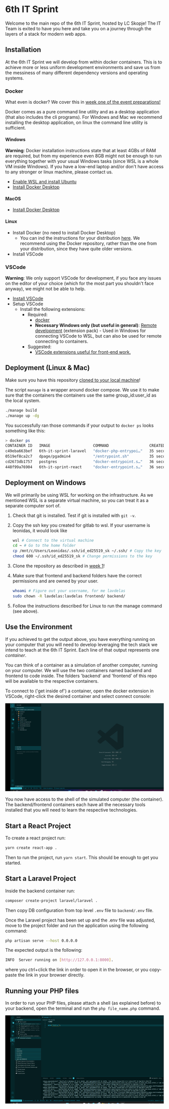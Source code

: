 # 6th IT Sprint

Welcome to the main repo of the 6th IT Sprint, hosted by LC Skopje! The IT Team is exited to have you here and take you on a journey through the layers of a stack for modern web apps.

## Installation

At the 6th IT Sprint we will develop from within docker containers. This is to achieve more or less uniform development environments and save us from the messiness of many different dependency versions and operating systems.

### Docker

What even is docker? We cover this in [week one of the event preparations!](week1/knowledge.md)

Docker comes as a pure command line utility and as a desktop application (that also includes the cli programs). For Windows and Mac
we recommend installing the desktop application, on linux the command line utility is sufficient.

#### Windows

**Warning**: Docker installation instructions state that at least 4GBs of RAM are required, but from
my experience even 8GB might not be enough to run everything together with your usual Windows tasks
(since WSL is a whole VM inside Windows).
If you have a low-end laptop and/or don't have access to any stronger or linux machine, please contact us.

- [Enable WSL and install Ubuntu](https://learn.microsoft.com/en-us/windows/wsl/install)
- [Install Docker Desktop](https://docs.docker.com/desktop/install/windows-install/)

#### MacOS

- [Install Docker Desktop](https://docs.docker.com/desktop/install/mac-install/)

#### Linux

- Install Docker (no need to install Docker Desktop)
  - You can ind the instructions for your distribution [here](https://docs.docker.com/engine/install/). We recommend
    using the Docker repository, rather than the one from your distribution, since they have quite older versions.
- Install VSCode

### VSCode

**Warning**: We only support VSCode for development, if you face any issues on the editor of your choice
(which for the most part you shouldn't face anyway), we might not be able to help.

- [Install VSCode](https://code.visualstudio.com/)
- Setup VSCode
  - Install the following extensions:
    - Required:
      - [docker](https://marketplace.visualstudio.com/items?itemName=ms-azuretools.vscode-docker)
      - **Necessary Windows only (but useful in general)**: [Remote development](https://marketplace.visualstudio.com/items?itemName=ms-vscode-remote.vscode-remote-extensionpack) (extension pack) - Used in Windows for connecting VSCode to WSL, but
      can also be used for remote connecting to containers.
    - Suggested:
      - [VSCode extensions useful for front-end work.](https://gitlab.com/eestec/eestec-net/eestec.net-frontend/-/wikis/Editors)

## Deployment (Linux & Mac)

Make sure you have this repository [cloned to your local machine](pre-event-preparations/week1/knowledge.md)!


The script `manage` is a wrapper around docker compose. We use it to make sure that the containers the containers use the same group_id:user_id as the local system.

```bash
./manage build
./manage up -dg
```

You successfully ran those commands if your output to `docker ps` looks something like this:

```bash
> docker ps
CONTAINER ID   IMAGE                   COMMAND                  CREATED          STATUS         PORTS                                                 NAMES
c49eba663bef   6th-it-sprint-laravel   "docker-php-entrypoi…"   35 seconds ago   Up 3 seconds   0.0.0.0:8000->8000/tcp, :::8000->8000/tcp, 9000/tcp   backend
0519ef8ca2c7   dpage/pgadmin4          "/entrypoint.sh"         35 seconds ago   Up 3 seconds   443/tcp, 0.0.0.0:5050->80/tcp, :::5050->80/tcp        pgadmin
cd2673db1757   postgres                "docker-entrypoint.s…"   36 seconds ago   Up 4 seconds   0.0.0.0:5432->5432/tcp, :::5432->5432/tcp             postgres
448f99a76904   6th-it-sprint-react     "docker-entrypoint.s…"   36 seconds ago   Up 4 seconds   0.0.0.0:3000->3000/tcp, :::3000->3000/tcp             frontend
```

## Deployment on Windows

We will primarily be using WSL for working on the infrastructure. As we mentioned WSL is a separate virtual machine, so you can treat it as
a separate computer sort of.

1. Check that git is installed. Test if git is installed with `git -v`.
2. Copy the ssh key you created for gitlab to wsl. If your username is leonidas, it would look like

     ```bash
     wsl # Connect to the virtual machine
     cd ~ # Go to the home folder
     cp /mnt/c/Users/Leonidas/.ssh/id_ed25519_sk ~/.ssh/ # Copy the key
     chmod 600 ~/.ssh/id_ed25519_sk # Change permissions to the key
     ```

3. Clone the repository as described in [week 1](pre-event-preparations/week1/knowledge.md)!
4. Make sure that frontend and backend folders have the correct permissions and are owned by your user.

    ```bash
    whoami # Figure out your username, for me lavdelas
    sudo chown -R lavdelas:lavdelas frontend/ backend/
    ```

5. Follow the instructions described for Linux to run the manage command (see above).

## Use the Environment

If you achieved to get the output above, you have everything running on your computer that you will need to develop leveraging the tech stack we intend to teach at the 6th IT Sprint. Each line of that output represents one _container_.

You can think of a container as a simulation of another computer, running on your computer. We will use the two containers named backend and frontend to code inside. The folders 'backend' and 'frontend' of this repo will be available to the respective containers.

To connect to ('get inside of') a container, open the docker extension in VSCode, right-click the desired container and select connect console:

![screen recording](docs/DockerAttachToShell.gif)

You now have access to the shell of the simulated computer (the container). The backend/frontend containers each have all the necessary tools installed that you will need to learn the respective technologies.

## Start a React Project

To create a react project run:

```bash
yarn create react-app .
```

Then to run the project, run `yarn start`. This should be enough to get you started.

## Start a Laravel Project

Inside the backend container run:

```bash
composer create-project laravel/laravel .
```

Then copy DB configuration from top level `.env` file to `backend/.env` file.

Once the Laravel project has been set up and the .env file was adjusted, move to the project folder and run the application using the following command:

```bash
php artisan serve --host 0.0.0.0
```

The expected output is the following:

```bash
INFO  Server running on [http://127.0.0.1:8000].
```

where you ctrl+click the link in order to open it in the browser, or you copy-paste the link in your browser directly.

## Running your PHP files

In order to run your PHP files, please attach a shell (as explained before) to your backend, open the terminal and run the `php file_name.php` command.

![screen recording](docs/DockerPHP.gif)
